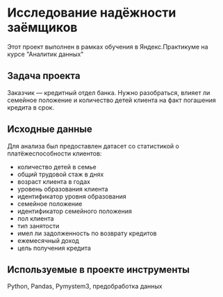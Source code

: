 # Исследование надёжности заёмщиков

Этот проект выполнен в рамках обучения в Яндекс.Практикуме на курсе "Аналитик данных"

## Задача проекта

Заказчик — кредитный отдел банка. Нужно разобраться, влияет ли семейное положение и количество детей клиента на факт погашения кредита в срок. 

## Исходные данные
Для анализа был предоставлен датасет со статистикой о платёжеспособности клиентов:
- количество детей в семье
- общий трудовой стаж в днях
- возраст клиента в годах
- уровень образования клиента
- идентификатор уровня образования
- семейное положение
- идентификатор семейного положения
- пол клиента
- тип занятости
- имел ли задолженность по возврату кредитов
- ежемесячный доход
- цель получения кредита
 
 ## Используемые в проекте инструменты
 Python, Pandas, Pymystem3, предобработка данных
